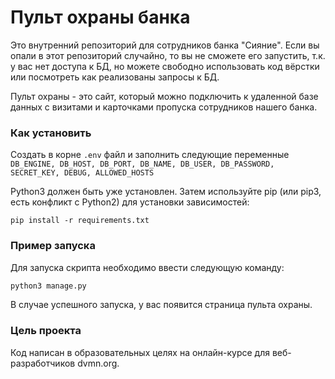 # Пульт охраны банка

  Это внутренний репозиторий для сотрудников банка "Сияние". Если вы опали в этот репозиторий случайно, то вы не сможете его запустить,
т.к. у вас нет доступа к БД, но можете свободно использовать код вёрстки или посмотреть как реализованы запросы к БД.
  
  Пульт охраны - это сайт, который можно подключить к удаленной базе данных с визитами и карточками пропуска сотрудников нашего банка.
    
### Как установить

Создать в корне `.env` файл и заполнить следующие переменные `DB_ENGINE, DB_HOST, DB_PORT, DB_NAME, DB_USER, DB_PASSWORD, SECRET_KEY, DEBUG, ALLOWED_HOSTS`

Python3 должен быть уже установлен. Затем используйте pip (или pip3, есть конфликт с Python2) для установки зависимостей:

`pip install -r requirements.txt`

### Пример запуска

Для запуска скрипта необходимо ввести следующую команду:

```bash
python3 manage.py
```

В случае успешного запуска, у вас появится страница пульта охраны.


### Цель проекта

Код написан в образовательных целях на онлайн-курсе для веб-разработчиков dvmn.org.
